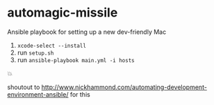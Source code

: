 # automagic-missile

Ansible playbook for setting up a new dev-friendly Mac 

1. `xcode-select --install`
2. run `setup.sh`
3. run `ansible-playbook main.yml -i hosts`

:boom:

shoutout to http://www.nickhammond.com/automating-development-environment-ansible/ for this
